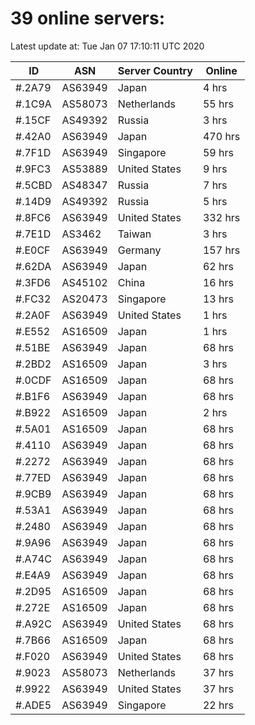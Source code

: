 # 39 online servers:

Latest update at: Tue Jan 07 17:10:11 UTC 2020

| ID | ASN | Server Country | Online |
| -- | --- | -------------- | ------ |
| #.2A79 | AS63949 | Japan | 4 hrs |
| #.1C9A | AS58073 | Netherlands | 55 hrs |
| #.15CF | AS49392 | Russia | 3 hrs |
| #.42A0 | AS63949 | Japan | 470 hrs |
| #.7F1D | AS63949 | Singapore | 59 hrs |
| #.9FC3 | AS53889 | United States | 9 hrs |
| #.5CBD | AS48347 | Russia | 7 hrs |
| #.14D9 | AS49392 | Russia | 5 hrs |
| #.8FC6 | AS63949 | United States | 332 hrs |
| #.7E1D | AS3462 | Taiwan | 3 hrs |
| #.E0CF | AS63949 | Germany | 157 hrs |
| #.62DA | AS63949 | Japan | 62 hrs |
| #.3FD6 | AS45102 | China | 16 hrs |
| #.FC32 | AS20473 | Singapore | 13 hrs |
| #.2A0F | AS63949 | United States | 1 hrs |
| #.E552 | AS16509 | Japan | 1 hrs |
| #.51BE | AS63949 | Japan | 68 hrs |
| #.2BD2 | AS16509 | Japan | 3 hrs |
| #.0CDF | AS16509 | Japan | 68 hrs |
| #.B1F6 | AS63949 | Japan | 68 hrs |
| #.B922 | AS16509 | Japan | 2 hrs |
| #.5A01 | AS16509 | Japan | 68 hrs |
| #.4110 | AS63949 | Japan | 68 hrs |
| #.2272 | AS63949 | Japan | 68 hrs |
| #.77ED | AS63949 | Japan | 68 hrs |
| #.9CB9 | AS63949 | Japan | 68 hrs |
| #.53A1 | AS63949 | Japan | 68 hrs |
| #.2480 | AS63949 | Japan | 68 hrs |
| #.9A96 | AS63949 | Japan | 68 hrs |
| #.A74C | AS63949 | Japan | 68 hrs |
| #.E4A9 | AS63949 | Japan | 68 hrs |
| #.2D95 | AS16509 | Japan | 68 hrs |
| #.272E | AS16509 | Japan | 68 hrs |
| #.A92C | AS63949 | United States | 68 hrs |
| #.7B66 | AS16509 | Japan | 68 hrs |
| #.F020 | AS63949 | United States | 68 hrs |
| #.9023 | AS58073 | Netherlands | 37 hrs |
| #.9922 | AS63949 | United States | 37 hrs |
| #.ADE5 | AS63949 | Singapore | 22 hrs |

